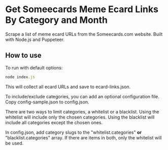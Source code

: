 # Get Someecards Meme Ecard Links By Category and Month
Scrape a list of meme ecard URLs from the Someecards.com website. Built with Node.js and Puppeteer.

## How to use
To run with default options:

```JavaScript
node index.js
```

This will collect all ecard URLs and save to ecard-links.json. 

To include/exclude categories, you can add an optional configuration file. Copy config-sample.json to config.json. 

There are two ways to limit categories, a whitelist or a blacklist. Using the whitelist will include only the chosen categories. Using the blacklist will include all categories except the chosen ones.

In config.json, add category slugs to the "whitelist.categories" __or__ "blacklist.categories" array. If there are items in both, only the whitelist will be used.